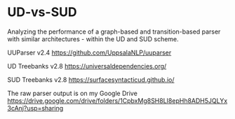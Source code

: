 # UD-vs-SUD
Analyzing the performance of a graph-based and transition-based parser with similar architectures - within the UD and SUD scheme.


UUParser v2.4 https://github.com/UppsalaNLP/uuparser

UD Treebanks v2.8 https://universaldependencies.org/

SUD Treebanks v2.8 https://surfacesyntacticud.github.io/

The raw parser output is on my Google Drive https://drive.google.com/drive/folders/1CpbxMg8SH8LI8epHh8ADH5JQLYx3cAnj?usp=sharing
